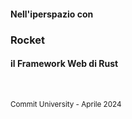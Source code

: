 #### Nell'iperspazio con

### Rocket

#### il Framework Web di Rust

&nbsp;


<small>

Commit University - Aprile 2024

</small>


<aside class="notes">
</aside>
